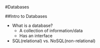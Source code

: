#Databases

##Intro to Databases
* What is a database?
  * A collection of information/data
  * Has an interface
* SQL(relational) vs. NoSQL(non-relational)